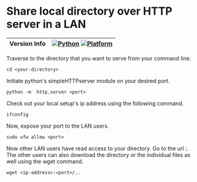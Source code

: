 # Share local directory over HTTP server in a LAN 

|Version Info| [![Python](https://img.shields.io/badge/python-v3.9.0-green)](https://www.python.org/downloads/release/python-3913/)  [![Platform](https://img.shields.io/badge/Platforms-Ubuntu%2022.04.1%20LTS%2C%20win--64-orange)](https://releases.ubuntu.com/20.04/) |
|----|----|



Traverse to the directory that you want to serve from your command line. 
```
cd <your-directory>
```
Initiate python's simpleHTTPserver module on your desired port.
```
python -m  http.server <port>
```
Check out your local setup's ip address using the following command.
```
ifconfig
```
Now, expose your port to the LAN users.
```
sudo ufw allow <port>
```
Now other LAN users have read access to your directory. Go to the url <ip-address>:<port>. The other users can also download the directory or the individual files as well using the wget command.
```
wget <ip-address>:<port>/..
```

